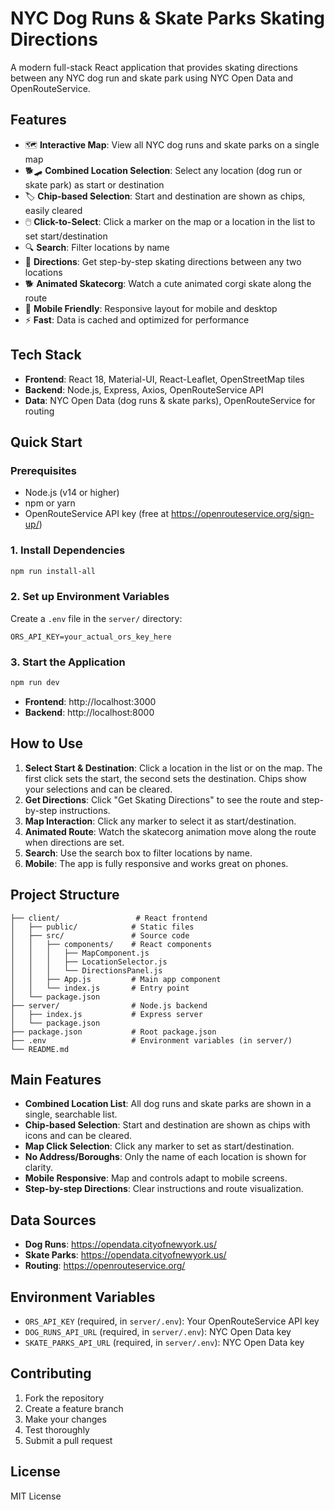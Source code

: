 # NYC Dog Runs & Skate Parks Skating Directions

A modern full-stack React application that provides skating directions between any NYC dog run and skate park using NYC Open Data and OpenRouteService.

## Features

- 🗺️ **Interactive Map**: View all NYC dog runs and skate parks on a single map
- 🐕🛹 **Combined Location Selection**: Select any location (dog run or skate park) as start or destination
- 🏷️ **Chip-based Selection**: Start and destination are shown as chips, easily cleared
- 🖱️ **Click-to-Select**: Click a marker on the map or a location in the list to set start/destination
- 🔍 **Search**: Filter locations by name
- 🚦 **Directions**: Get step-by-step skating directions between any two locations
- 🐕 **Animated Skatecorg**: Watch a cute animated corgi skate along the route
- 📱 **Mobile Friendly**: Responsive layout for mobile and desktop
- ⚡ **Fast**: Data is cached and optimized for performance

## Tech Stack

- **Frontend**: React 18, Material-UI, React-Leaflet, OpenStreetMap tiles
- **Backend**: Node.js, Express, Axios, OpenRouteService API
- **Data**: NYC Open Data (dog runs & skate parks), OpenRouteService for routing

## Quick Start

### Prerequisites

- Node.js (v14 or higher)
- npm or yarn
- OpenRouteService API key (free at https://openrouteservice.org/sign-up/)

### 1. Install Dependencies

```bash
npm run install-all
```

### 2. Set up Environment Variables

Create a `.env` file in the `server/` directory:

```
ORS_API_KEY=your_actual_ors_key_here
```

### 3. Start the Application

```bash
npm run dev
```

- **Frontend**: http://localhost:3000
- **Backend**: http://localhost:8000

## How to Use

1. **Select Start & Destination**: Click a location in the list or on the map. The first click sets the start, the second sets the destination. Chips show your selections and can be cleared.
2. **Get Directions**: Click "Get Skating Directions" to see the route and step-by-step instructions.
3. **Map Interaction**: Click any marker to select it as start/destination.
4. **Animated Route**: Watch the skatecorg animation move along the route when directions are set.
5. **Search**: Use the search box to filter locations by name.
6. **Mobile**: The app is fully responsive and works great on phones.

## Project Structure

```
├── client/                 # React frontend
│   ├── public/            # Static files
│   ├── src/               # Source code
│   │   ├── components/    # React components
│   │   │   ├── MapComponent.js
│   │   │   ├── LocationSelector.js
│   │   │   └── DirectionsPanel.js
│   │   ├── App.js         # Main app component
│   │   └── index.js       # Entry point
│   └── package.json
├── server/                # Node.js backend
│   ├── index.js           # Express server
│   └── package.json
├── package.json           # Root package.json
├── .env                   # Environment variables (in server/)
└── README.md
```

## Main Features

- **Combined Location List**: All dog runs and skate parks are shown in a single, searchable list.
- **Chip-based Selection**: Start and destination are shown as chips with icons and can be cleared.
- **Map Click Selection**: Click any marker to set as start/destination.
- **No Address/Boroughs**: Only the name of each location is shown for clarity.
- **Mobile Responsive**: Map and controls adapt to mobile screens.
- **Step-by-step Directions**: Clear instructions and route visualization.

## Data Sources

- **Dog Runs**: https://opendata.cityofnewyork.us/
- **Skate Parks**: https://opendata.cityofnewyork.us/
- **Routing**: https://openrouteservice.org/

## Environment Variables

- `ORS_API_KEY` (required, in `server/.env`): Your OpenRouteService API key
- `DOG_RUNS_API_URL` (required, in `server/.env`): NYC Open Data key
- `SKATE_PARKS_API_URL` (required, in `server/.env`): NYC Open Data key

## Contributing

1. Fork the repository
2. Create a feature branch
3. Make your changes
4. Test thoroughly
5. Submit a pull request

## License

MIT License
